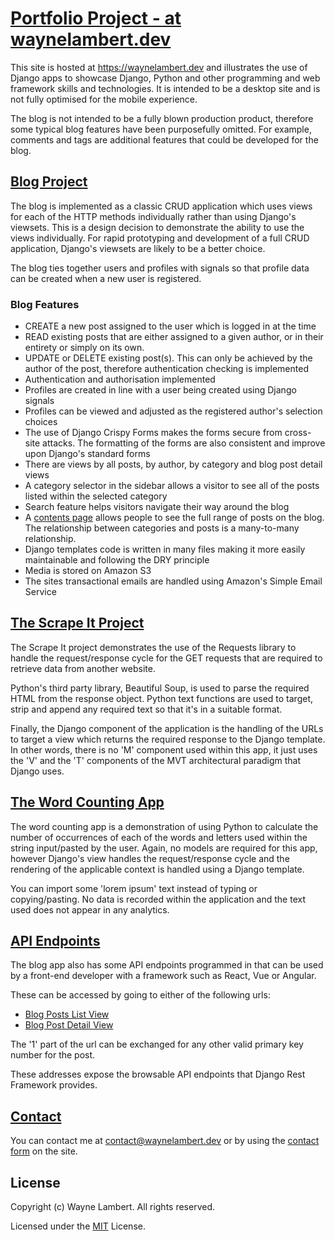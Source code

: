 # [Portfolio Project - at waynelambert.dev](https://waynelambert.dev)

This site is hosted at <https://waynelambert.dev> and illustrates the use of Django apps to showcase Django, Python and other programming and web framework skills and technologies. It is intended to be a desktop site and is not fully optimised for the mobile experience.

The blog is not intended to be a fully blown production product, therefore some typical blog features have been purposefully omitted. For example, comments and tags are additional features that could be developed for the blog.

## [Blog Project](https://waynelambert.dev/blog)

The blog is implemented as a classic CRUD application which uses views for each of the HTTP methods individually rather than using Django's viewsets. This is a design decision to demonstrate the ability to use the views individually. For rapid prototyping and development of a full CRUD application, Django's viewsets are likely to be a better choice.

The blog ties together users and profiles with signals so that profile data can be created when a new user is registered.

### Blog Features

- CREATE a new post assigned to the user which is logged in at the time
- READ existing posts that are either assigned to a given author, or in their entirety or simply on its own.
- UPDATE or DELETE existing post(s). This can only be achieved by the author of the post, therefore authentication checking is implemented
- Authentication and authorisation implemented
- Profiles are created in line with a user being created using Django signals
- Profiles can be viewed and adjusted as the registered author's selection choices
- The use of Django Crispy Forms makes the forms secure from cross-site attacks. The formatting of the forms are also consistent and improve upon Django's standard forms
- There are views by all posts, by author, by category and blog post detail views
- A category selector in the sidebar allows a visitor to see all of the posts listed within the selected category
- Search feature helps visitors navigate their way around the blog
- A [contents page](https://waynelambert.dev/users/contents/) allows people to see the full range of posts on the blog. The relationship between categories and posts is a many-to-many relationship.
- Django templates code is written in many files making it more easily maintainable and following the DRY principle
- Media is stored on Amazon S3
- The sites transactional emails are handled using Amazon's Simple Email Service

## [The Scrape It Project](https://waynelambert.dev/scraping/speech-list/)

The Scrape It project demonstrates the use of the Requests library to handle the request/response cycle for the GET requests that are required to retrieve data from another website.

Python's third party library, Beautiful Soup, is used to parse the required HTML from the response object. Python text functions are used to target, strip and append any required text so that it's in a suitable format.

Finally, the Django component of the application is the handling of the URLs to target a view which returns the required response to the Django template. In other words, there is no 'M' component used within this app, it just uses the 'V' and the 'T' components of the MVT architectural paradigm that Django uses.

## [The Word Counting App](https://waynelambert.dev/count/check-count/)

The word counting app is a demonstration of using Python to calculate the number of occurrences of each of the words and letters used within the string input/pasted by the user. Again, no models are required for this app, however Django's view handles the request/response cycle and the rendering of the applicable context is handled using a Django template.

You can import some 'lorem ipsum' text instead of typing or copying/pasting. No data is recorded within the application and the text used does not appear in any analytics.

## [API Endpoints](https://waynelambert.dev/api/blog/posts)

The blog app also has some API endpoints programmed in that can be used by a front-end developer with a framework such as React, Vue or Angular.

These can be accessed by going to either of the following urls:

- [Blog Posts List View](https://waynelambert.dev/api/blog/posts)
- [Blog Post Detail View](https://waynelambert.dev/api/blog/posts/1)

The '1' part of the url can be exchanged for any other valid primary key number for the post.

These addresses expose the browsable API endpoints that Django Rest Framework provides.

## [Contact](https://www.waynelambert.dev/contact/)

You can contact me at [contact@waynelambert.dev](mailto:contact@waynelambert.dev) or by using the [contact form](https://www.waynelambert.dev/contact/) on the site.

## License

Copyright (c) Wayne Lambert. All rights reserved.

Licensed under the [MIT](/LICENSE) License.
